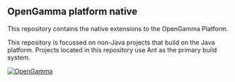 OpenGamma platform native
-------------------------
This repository contains the native extensions to the OpenGamma Platform.

This repository is focussed on non-Java projects that build on the Java platform.
Projects located in this repository use Ant as the primary build system.

[![OpenGamma](http://developers.opengamma.com/res/display/default/chrome/masthead_logo.png "OpenGamma")](http://developers.opengamma.com)
